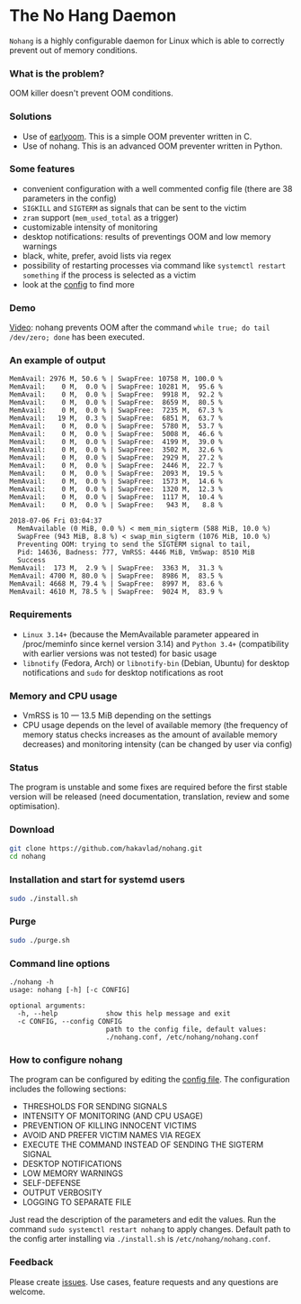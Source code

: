 
The No Hang Daemon
==================

`Nohang` is a highly configurable daemon for Linux which is able to correctly prevent out of memory conditions.

### What is the problem?

OOM killer doesn't prevent OOM conditions.

### Solutions

- Use of [earlyoom](https://github.com/rfjakob/earlyoom). This is a simple OOM preventer written in C.
- Use of nohang. This is an advanced OOM preventer written in Python.

### Some features

- convenient configuration with a well commented config file (there are 38 parameters in the config)
- `SIGKILL` and `SIGTERM` as signals that can be sent to the victim
- `zram` support (`mem_used_total` as a trigger)
- customizable intensity of monitoring
- desktop notifications: results of preventings OOM and low memory warnings
- black, white, prefer, avoid lists via regex
- possibility of restarting processes via command like `systemctl restart something` if the process is selected as a victim
- look at the [config](https://github.com/hakavlad/nohang/blob/master/nohang.conf) to find more

### Demo

[Video](https://youtu.be/DefJBaKD7C8): nohang prevents OOM after the command `while true; do tail /dev/zero; done` has been executed.


### An example of output

```
MemAvail: 2976 M, 50.6 % | SwapFree: 10758 M, 100.0 %
MemAvail:    0 M,  0.0 % | SwapFree: 10281 M,  95.6 %
MemAvail:    0 M,  0.0 % | SwapFree:  9918 M,  92.2 %
MemAvail:    0 M,  0.0 % | SwapFree:  8659 M,  80.5 %
MemAvail:    0 M,  0.0 % | SwapFree:  7235 M,  67.3 %
MemAvail:   19 M,  0.3 % | SwapFree:  6851 M,  63.7 %
MemAvail:    0 M,  0.0 % | SwapFree:  5780 M,  53.7 %
MemAvail:    0 M,  0.0 % | SwapFree:  5008 M,  46.6 %
MemAvail:    0 M,  0.0 % | SwapFree:  4199 M,  39.0 %
MemAvail:    0 M,  0.0 % | SwapFree:  3502 M,  32.6 %
MemAvail:    0 M,  0.0 % | SwapFree:  2929 M,  27.2 %
MemAvail:    0 M,  0.0 % | SwapFree:  2446 M,  22.7 %
MemAvail:    0 M,  0.0 % | SwapFree:  2093 M,  19.5 %
MemAvail:    0 M,  0.0 % | SwapFree:  1573 M,  14.6 %
MemAvail:    0 M,  0.0 % | SwapFree:  1320 M,  12.3 %
MemAvail:    0 M,  0.0 % | SwapFree:  1117 M,  10.4 %
MemAvail:    0 M,  0.0 % | SwapFree:   943 M,   8.8 %

2018-07-06 Fri 03:04:37
  MemAvailable (0 MiB, 0.0 %) < mem_min_sigterm (588 MiB, 10.0 %)
  SwapFree (943 MiB, 8.8 %) < swap_min_sigterm (1076 MiB, 10.0 %)
  Preventing OOM: trying to send the SIGTERM signal to tail,
  Pid: 14636, Badness: 777, VmRSS: 4446 MiB, VmSwap: 8510 MiB
  Success
MemAvail:  173 M,  2.9 % | SwapFree:  3363 M,  31.3 %
MemAvail: 4700 M, 80.0 % | SwapFree:  8986 M,  83.5 %
MemAvail: 4668 M, 79.4 % | SwapFree:  8997 M,  83.6 %
MemAvail: 4610 M, 78.5 % | SwapFree:  9024 M,  83.9 %
```

### Requirements

- `Linux 3.14+` (because the MemAvailable parameter appeared in /proc/meminfo since kernel version 3.14) and `Python 3.4+` (compatibility with earlier versions was not tested) for basic usage
- `libnotify` (Fedora, Arch) or `libnotify-bin` (Debian, Ubuntu) for desktop notifications and `sudo` for desktop notifications as root

### Memory and CPU usage

- VmRSS is 10 — 13.5 MiB depending on the settings
- CPU usage depends on the level of available memory (the frequency of memory status checks increases as the amount of available memory decreases) and monitoring intensity (can be changed by user via config)

### Status

The program is unstable and some fixes are required before the first stable version will be released (need documentation, translation, review and some optimisation).

### Download

```bash
git clone https://github.com/hakavlad/nohang.git
cd nohang
```

### Installation and start for systemd users

```bash
sudo ./install.sh
```

### Purge

```bash
sudo ./purge.sh
```

### Command line options

```
./nohang -h
usage: nohang [-h] [-c CONFIG]

optional arguments:
  -h, --help            show this help message and exit
  -c CONFIG, --config CONFIG
                        path to the config file, default values:
                        ./nohang.conf, /etc/nohang/nohang.conf
```

### How to configure nohang

The program can be configured by editing the [config file](https://github.com/hakavlad/nohang/blob/master/nohang.conf). The configuration includes the following sections:

- THRESHOLDS FOR SENDING SIGNALS
- INTENSITY OF MONITORING (AND CPU USAGE)
- PREVENTION OF KILLING INNOCENT VICTIMS
- AVOID AND PREFER VICTIM NAMES VIA REGEX
- EXECUTE THE COMMAND INSTEAD OF SENDING THE SIGTERM SIGNAL
- DESKTOP NOTIFICATIONS
- LOW MEMORY WARNINGS
- SELF-DEFENSE
- OUTPUT VERBOSITY
- LOGGING TO SEPARATE FILE

Just read the description of the parameters and edit the values. Run the command `sudo systemctl restart nohang` to apply changes. Default path to the config arter installing via `./install.sh` is `/etc/nohang/nohang.conf`.

### Feedback

Please create [issues](https://github.com/hakavlad/nohang/issues). Use cases, feature requests and any questions are welcome.

